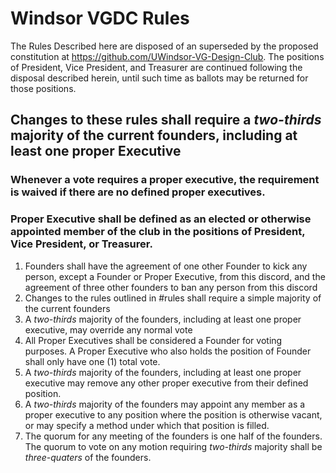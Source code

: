 # Windsor VGDC Rules

The Rules Described here are disposed of an superseded by the proposed constitution at <https://github.com/UWindsor-VG-Design-Club>. The positions of President, Vice President, and Treasurer are continued following the disposal described herein, until such time as ballots may be returned for those positions.

## Changes to these rules shall require a *two-thirds* majority of the current founders, including at least one proper Executive

### Whenever a vote requires a proper executive, the requirement is waived if there are no defined proper executives.
### Proper Executive shall be defined as an elected or otherwise appointed member of the club in the positions of President, Vice President, or Treasurer. 

1. Founders shall have the agreement of one other Founder to kick any person, except a Founder or Proper Executive, from this discord, and the agreement of three other founders to ban any person from this discord
2. Changes to the rules outlined in #rules shall require a simple majority of the current founders
3. A *two-thirds* majority of the founders, including at least one proper executive, may override any normal vote
4. All Proper Executives shall be considered a Founder for voting purposes. A Proper Executive who also holds the position of Founder shall only have one (1) total vote.
5. A *two-thirds* majority of the founders, including at least one proper executive may remove any other proper executive from their defined position. 
6. A *two-thirds* majority of the founders may appoint any member as a proper executive to any position where the position is otherwise vacant, or may specify a method under which that position is filled.
7. The quorum for any meeting of the founders is one half of the founders. The quorum to vote on any motion requiring *two-thirds* majority shall be *three-quaters* of the founders.
